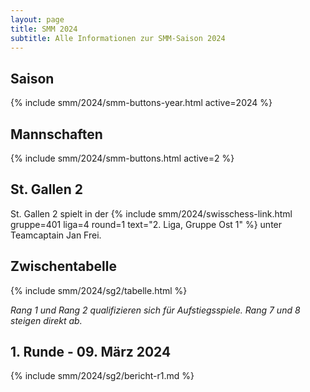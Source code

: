 ```yaml
---
layout: page
title: SMM 2024
subtitle: Alle Informationen zur SMM-Saison 2024
---
```

## Saison

{% include smm/2024/smm-buttons-year.html active=2024 %}

## Mannschaften

{% include smm/2024/smm-buttons.html active=2 %}

## St. Gallen 2

St. Gallen 2 spielt in der {% include smm/2024/swisschess-link.html gruppe=401 liga=4 round=1 text="2. Liga, Gruppe Ost 1" %} unter Teamcaptain Jan Frei.

## Zwischentabelle

{% include smm/2024/sg2/tabelle.html %}

_Rang 1 und Rang 2 qualifizieren sich für Aufstiegsspiele. Rang 7 und 8 steigen direkt ab._

## 1. Runde - 09. März 2024

{% include smm/2024/sg2/bericht-r1.md %}

<style>
table th, table td:nth-of-type(4) {
    white-space: nowrap;
}
</style>
